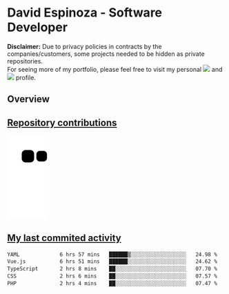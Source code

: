 # David Espinoza - Software Developer
<div id="links">
  <p>
    <strong>Disclaimer:</strong> Due to privacy policies in contracts by the companies/customers, some projects needed to be hidden as private repositories. <br />
For seeing more of my portfolio, please feel free to visit my personal <a href="https://davidespinoza.dev" target="_blank"><img src="https://img.shields.io/badge/website-000000?style=for-the-badge&logo=About.me&logoColor=white" target="_blank"></a> and <a href="https://www.linkedin.com/in/despinozap" target="_blank"><img src="https://img.shields.io/badge/LinkedIn-0077B5?style=for-the-badge&logo=linkedin&logoColor=white" target="_blank"></a> profile.
  </p>
</div>

## Overview

<div id="stats">
  <a href="https://github.com/despinozap">
  <!--
    <img height="180em" style="margin: 0em 10em;" src="https://github-readme-stats.vercel.app/api?username=despinozap&show_icons=true&include_all_commits=true&count_private=true&theme=default"/>
    <img height="180em" style="margin: 0em 10em;" src="https://github-readme-stats.vercel.app/api/top-langs/?username=despinozap&layout=compact&langs_count=7&theme=default"/>
  -->
</div>
 
## Repository contributions
<div id="snake"> 

  ![Snake animation](https://github.com/despinozap/despinozap/blob/output/github-contribution-grid-snake.svg)
</div>

## My last commited activity
<!--START_SECTION:waka-->

```txt
YAML             6 hrs 57 mins   ██████▒░░░░░░░░░░░░░░░░░░   24.98 %
Vue.js           6 hrs 51 mins   ██████░░░░░░░░░░░░░░░░░░░   24.62 %
TypeScript       2 hrs 8 mins    ██░░░░░░░░░░░░░░░░░░░░░░░   07.70 %
CSS              2 hrs 6 mins    ██░░░░░░░░░░░░░░░░░░░░░░░   07.57 %
PHP              2 hrs 4 mins    ██░░░░░░░░░░░░░░░░░░░░░░░   07.47 %
```

<!--END_SECTION:waka-->
